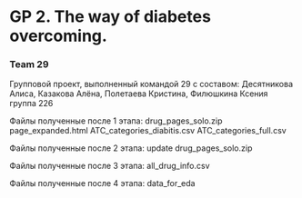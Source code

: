 # GP 2. The way of diabetes overcoming.
### Team 29

Групповой проект, выполненный командой 29 с составом: Десятникова Алиса, Казакова Алёна, Полетаева Кристина, Филюшкина Ксения группа 226

Файлы полученные после 1 этапа:
drug_pages_solo.zip
page_expanded.html
ATC_categories_diabitis.csv
ATC_categories_full.csv

Файлы полученные после 2 этапа:
update drug_pages_solo.zip

Файлы полученные после 3 этапа:
all_drug_info.csv

Файлы полученные после 4 этапа:
data_for_eda
